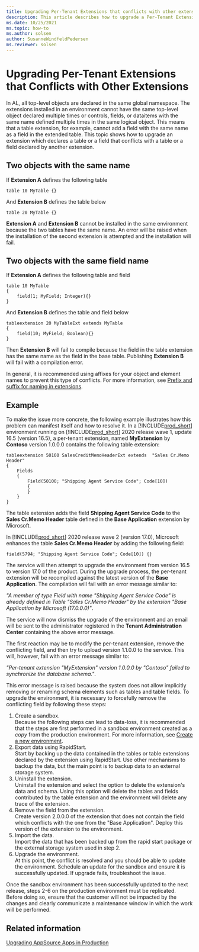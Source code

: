 ```yaml
---
title: Upgrading Per-Tenant Extensions that conflicts with other extensions
description: This article describes how to upgrade a Per-Tenant Extension that contains table or a table field that conflicts with another extension in Dynamics 365 Business Central.
ms.date: 10/25/2021
ms.topic: how-to
ms.author: solsen
author: SusanneWindfeldPedersen
ms.reviewer: solsen
---
```


# Upgrading Per-Tenant Extensions that Conflicts with Other Extensions

In AL, all top-level objects are declared in the same global namespace. The extensions installed in an environment cannot have the same top-level object declared multiple times or controls, fields, or dataitems with the same name defined multiple times in the same logical object. This means that a table extension, for example, cannot add a field with the same name as a field in the extended table. This topic shows how to upgrade an extension which declares a table or a field that conflicts with a table or a field declared by another extension.

## Two objects with the same name

If **Extension A** defines the following table

```al
table 10 MyTable {}
```

And **Extension B** defines the table below

```al
table 20 MyTable {}
```

**Extension A** and **Extension B** cannot be installed in the same environment because the two tables have the same name. An error will be raised when the installation of the second extension is attempted and the installation will fail.

## Two objects with the same field name

If **Extension A** defines the following table and field

```al
table 10 MyTable 
{
	field(1; MyField; Integer){}
}
```

And **Extension B** defines the table and field below

```al
tableextension 20 MyTableExt extends MyTable
{
	field(10; MyField; Boolean){}
}
```

Then **Extension B** will fail to compile because the field in the table extension has the same name as the field in the base table. Publishing **Extension B** will fail with a compilation error.

In general, it is recommended using affixes for your object and element names to prevent this type of conflicts. For more information, see [Prefix and suffix for naming in extensions](../compliance/apptest-prefix-suffix.md).

## Example

To make the issue more concrete, the following example illustrates how this problem can manifest itself and how to resolve it. In a [!INCLUDE[prod_short](../includes/prod_short.md)] environment running on [!INCLUDE[prod_short](../includes/prod_short.md)] 2020 release wave 1, update 16.5 (version 16.5), a per-tenant extension, named **MyExtension** by **Contoso** version 1.0.0.0 contains the following table extension:

```al
tableextension 50100 SalesCreditMemoHeaderExt extends  "Sales Cr.Memo Header"
{
	Fields
	{
		Field(50100; "Shipping Agent Service Code"; Code[10])
		{
		}
	}
}
```

The table extension adds the field **Shipping Agent Service Code** to the **Sales Cr.Memo Header** table defined in the **Base Application** extension by Microsoft.

In [!INCLUDE[prod_short](../includes/prod_short.md)] 2020 release wave 2 (version 17.0), Microsoft enhances the table **Sales Cr.Memo Header** by adding the following field:

```al
field(5794; "Shipping Agent Service Code"; Code[10]) {}
```

The service will then attempt to upgrade the environment from version 16.5 to version 17.0 of the product. During the upgrade process, the per-tenant extension will be recompiled against the latest version of the **Base Application**. The compilation will fail with an error message similar to:  

*"A member of type Field with name "Shipping Agent Service Code" is already defined in Table "Sales Cr.Memo Header" by the extension "Base Application by Microsoft (17.0.0.0)"*. 

The service will now dismiss the upgrade of the environment and an email will be sent to the administrator registered in the **Tenant Administration Center** containing the above error message.

The first reaction may be to modify the per-tenant extension, remove the conflicting field, and then try to upload version 1.1.0.0 to the service. This will, however, fail with an error message similar to:  

*"Per-tenant extension "MyExtension" version 1.0.0.0 by "Contoso" failed to synchronize the database schema."*.

This error message is raised because the system does not allow implicitly removing or renaming schema elements such as tables and table fields. To upgrade the environment, it is necessary to forcefully remove the conflicting field by following these steps:

1. Create a sandbox.  
    Because the following steps can lead to data-loss, it is recommended that the steps are first performed in a sandbox environment created as a *copy* from the production environment. For more information, see [Create a new environment](../administration/tenant-admin-center-environments.md#create-a-new-environment).
2. Export data using RapidStart.  
    Start by backing up the data contained in the tables or table extensions declared by the extension using RapidStart. Use other mechanisms to backup the data, but the main point is to backup data to an external storage system.
3. Uninstall the extension.  
    Uninstall the extension and select the option to delete the extension's data and schema. Using this option will delete the tables and fields contributed by the table extension and the environment will delete any trace of the extension.
4. Remove the field from the extension.  
    Create version 2.0.0.0 of the extension that does not contain the field which conflicts with the one from the "Base Application". Deploy this version of the extension to the environment.
5. Import the data.  
    Import the data that has been backed up from the rapid start package or the external storage system used in step 2.
6. Upgrade the environment.  
    At this point, the conflict is resolved and you should be able to update the environment. Schedule an update for the sandbox and ensure it is successfully updated. If upgrade fails, troubleshoot the issue.

Once the sandbox environment has been successfully updated to the next release, steps 2-6 on the production environment must be replicated. Before doing so, ensure that the customer will not be impacted by the changes and clearly communicate a maintenance window in which the work will be performed.

## Related information

[Upgrading AppSource Apps in Production](../developer/devenv-upgrade-appsource-app-in-prod.md)
